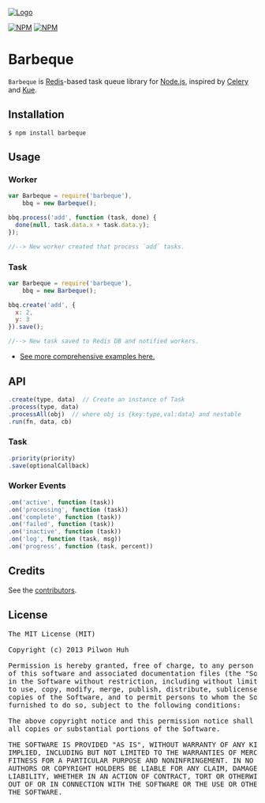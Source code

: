 [![Logo](https://raw.github.com/pilwon/node-barbeque/master/logo.jpg)](http://en.wikipedia.org/wiki/Barbecue)

[![NPM](https://nodei.co/npm/barbeque.png?downloads=false&stars=false)](https://npmjs.org/package/barbeque) [![NPM](https://nodei.co/npm-dl/barbeque.png?months=6)](https://npmjs.org/package/barbeque)


# Barbeque

`Barbeque` is [Redis](http://redis.io)-based task queue library for [Node.js](http://nodejs.org/), inspired by [Celery](http://www.celeryproject.org) and [Kue](https://github.com/LearnBoost/kue).


## Installation

    $ npm install barbeque


## Usage

### Worker

```js
var Barbeque = require('barbeque'),
    bbq = new Barbeque();

bbq.process('add', function (task, done) {
  done(null, task.data.x + task.data.y);
});

//--> New worker created that process `add` tasks.
```

### Task

```js
var Barbeque = require('barbeque'),
    bbq = new Barbeque();

bbq.create('add', {
  x: 2,
  y: 3
}).save();

//--> New task saved to Redis DB and notified workers.
```


* [See more comprehensive examples here.](https://github.com/pilwon/node-barbeque/tree/master/examples)


## API

```js
.create(type, data)  // Create an instance of Task
.process(type, data)
.processAll(obj)  // where obj is {key:type,val:data} and nestable
.run(fn, data, cb)
```

### Task

```js
.priority(priority)
.save(optionalCallback)
```

### Worker Events

```js
.on('active', function (task))
.on('processing', function (task))
.on('complete', function (task))
.on('failed', function (task))
.on('inactive', function (task))
.on('log', function (task, msg))
.on('progress', function (task, percent))
```


## Credits

  See the [contributors](https://github.com/pilwon/node-barbeque/graphs/contributors).


## License

<pre>
The MIT License (MIT)

Copyright (c) 2013 Pilwon Huh

Permission is hereby granted, free of charge, to any person obtaining a copy
of this software and associated documentation files (the "Software"), to deal
in the Software without restriction, including without limitation the rights
to use, copy, modify, merge, publish, distribute, sublicense, and/or sell
copies of the Software, and to permit persons to whom the Software is
furnished to do so, subject to the following conditions:

The above copyright notice and this permission notice shall be included in
all copies or substantial portions of the Software.

THE SOFTWARE IS PROVIDED "AS IS", WITHOUT WARRANTY OF ANY KIND, EXPRESS OR
IMPLIED, INCLUDING BUT NOT LIMITED TO THE WARRANTIES OF MERCHANTABILITY,
FITNESS FOR A PARTICULAR PURPOSE AND NONINFRINGEMENT. IN NO EVENT SHALL THE
AUTHORS OR COPYRIGHT HOLDERS BE LIABLE FOR ANY CLAIM, DAMAGES OR OTHER
LIABILITY, WHETHER IN AN ACTION OF CONTRACT, TORT OR OTHERWISE, ARISING FROM,
OUT OF OR IN CONNECTION WITH THE SOFTWARE OR THE USE OR OTHER DEALINGS IN
THE SOFTWARE.
</pre>
